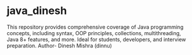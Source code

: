 # java_dinesh
This repository provides comprehensive coverage of Java programming concepts, including syntax, OOP principles, collections, multithreading, Java 8+ features, and more. Ideal for students, developers, and interview preparation.
Author- Dinesh Mishra (dinnu)
